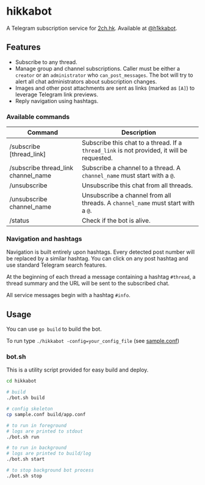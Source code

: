 # hikkabot

A Telegram subscription service for [2ch.hk](https://2ch.hk).
Available at [@h1kkabot](https://t.me/h1kkabot).


## Features

* Subscribe to any thread.
* Manage group and channel subscriptions. Caller must be either a `creator` or an `administrator` who `can_post_messages`. The bot will try to alert all chat administrators about subscription changes.
* Images and other post attachments are sent as links (marked as `[A]`) to leverage Telegram link previews.
* Reply navigation using hashtags.

### Available commands

| Command | Description |
|---------|-------------|
| /subscribe [thread\_link] | Subscribe this chat to a thread. If a `thread_link` is not provided, it will be requested. |
| /subscribe thread\_link channel\_name | Subscribe a channel to a thread. A `channel_name` must start with a `@`. |
| /unsubscribe | Unsubscribe this chat from all threads. |
| /unsubscribe channel\_name | Unsubscribe a channel from all threads. A `channel_name` must start with a `@`. |
| /status | Check if the bot is alive. |

### Navigation and hashtags

Navigation is built entirely upon hashtags. Every detected post number will be replaced by a similar hashtag. You can click on any post hashtag and use standard Telegram search features.

At the beginning of each thread a message containing a hashtag `#thread`, a thread summary and the URL will be sent to the subscribed chat.

All service messages begin with a hashtag `#info`.


## Usage

You can use `go build` to build the bot.

To run type `./hikkabot -config=your_config_file` (see [sample.conf](https://github.com/jfk9w/hikkabot/blob/master/sample.conf))

### <span>bot.sh</span>

This is a utility script provided for easy build and deploy.

```bash
cd hikkabot

# build
./bot.sh build

# config skeleton
cp sample.conf build/app.conf

# to run in foreground
# logs are printed to stdout
./bot.sh run

# to run in background
# logs are printed to build/log
./bot.sh start

# to stop background bot process
./bot.sh stop
```
